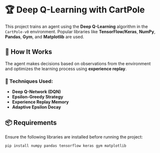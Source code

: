 # 🏆 Deep Q-Learning with CartPole  

This project trains an agent using the **Deep Q-Learning** algorithm in the `CartPole-v0` environment. Popular libraries like **TensorFlow/Keras**, **NumPy**, **Pandas**, **Gym**, and **Matplotlib** are used.

## 🚀 How It Works  

The agent makes decisions based on observations from the environment and optimizes the learning process using **experience replay**.  

### 🔧 Techniques Used:  
- **Deep Q-Network (DQN)**  
- **Epsilon-Greedy Strategy**  
- **Experience Replay Memory**  
- **Adaptive Epsilon Decay**  

## 📦 Requirements  

Ensure the following libraries are installed before running the project:  

```bash
pip install numpy pandas tensorflow keras gym matplotlib
